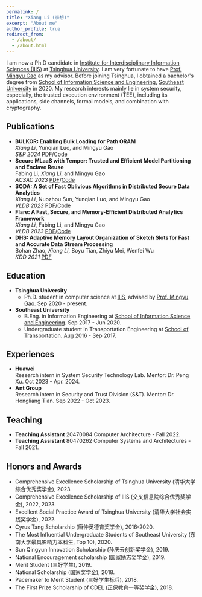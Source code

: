 ```yaml
---
permalink: /
title: "Xiang Li (李想)"
excerpt: "About me"
author_profile: true
redirect_from: 
  - /about/
  - /about.html
---
```


I am now a Ph.D candidate in [Institute for Interdisciplinary Information Sciences (IIIS)](https://iiis.tsinghua.edu.cn/en/) at [Tsinghua University](https://www.tsinghua.edu.cn/en/). I am very fortunate to have [Prof. Mingyu Gao](https://people.iiis.tsinghua.edu.cn/~gaomy/) as my advisor. Before joining Tsinghua, I obtained a bachelor's degree from [School of Information Science and Engineering](https://radio.seu.edu.cn/newenglish/), [Southeast University](https://www.seu.edu.cn/english/main.htm) in 2020. My research interests mainly lie in system security, especially, the trusted execution environment (TEE), including its applications, side channels, formal models, and combination with cryptography. 

## Publications
* **BULKOR: Enabling Bulk Loading for Path ORAM**  
    *Xiang Li*, Yunqian Luo, and Mingyu Gao  
    *S&P 2024* [PDF](https://www.computer.org/csdl/proceedings-article/sp/2024/313000a103/1Ub23aTrrDa)/[Code](https://github.com/tsinghua-ideal/bulkor)
* **Secure MLaaS with Temper: Trusted and Efficient Model Partitioning and Enclave Reuse**  
    Fabing Li, *Xiang Li*, and Mingyu Gao  
    *ACSAC 2023* [PDF](https://people.iiis.tsinghua.edu.cn/~gaomy/pubs/temper.acsac23.pdf)/[Code](https://github.com/tsinghua-ideal/TEMPER-Secure-MLaaS)
* **SODA: A Set of Fast Oblivious Algorithms in Distributed Secure Data Analytics**  
    *Xiang Li*, Nuozhou Sun, Yunqian Luo, and Mingyu Gao  
    *VLDB 2023* [PDF](https://people.iiis.tsinghua.edu.cn/~gaomy/pubs/soda.vldb23.pdf)/[Code](https://github.com/tsinghua-ideal/flare/tree/oblivious_soda)
* **Flare: A Fast, Secure, and Memory-Efficient Distributed Analytics Framework**  
    *Xiang Li*, Fabing Li, and Mingyu Gao  
    *VLDB 2023* [PDF](https://people.iiis.tsinghua.edu.cn/~gaomy/pubs/flare.vldb23.pdf)/[Code](https://github.com/tsinghua-ideal/flare)
* **DHS: Adaptive Memory Layout Organization of Sketch Slots for Fast and Accurate Data Stream Processing**  
    Bohan Zhao, *Xiang Li*, Boyu Tian, Zhiyu Mei, Wenfei Wu  
    *KDD 2021* [PDF](https://dl.acm.org/doi/pdf/10.1145/3447548.3467353https://dl.acm.org/doi/pdf/10.1145/3447548.3467353)

## Education
* **Tsinghua University**  
    - Ph.D. student in computer science at [IIIS](https://iiis.tsinghua.edu.cn/en/), advised by [Prof. Mingyu Gao](https://people.iiis.tsinghua.edu.cn/~gaomy/). Sep 2020 - present.
* **Southeast University**  
    - B.Eng. in Information Engineering at [School of Information Science and Engineering](https://radio.seu.edu.cn/newenglish/). Sep 2017 - Jun 2020.  
    - Undergraduate student in Transportation Engineering at [School of Transportation](https://tc.seu.edu.cn/jt_en/main.psp). Aug 2016 - Sep 2017. 
    
## Experiences
* **Huawei**  
    Research intern in System Security Technology Lab. Mentor: Dr. Peng Xu. Oct 2023 - Apr. 2024.
* **Ant Group**  
    Research intern in Security and Trust Division (S&T). Mentor: Dr. Hongliang Tian. Sep 2022 - Oct 2023.

## Teaching
* **Teaching Assistant** 20470084 Computer Architecture - Fall 2022.
* **Teaching Assistant** 80470262 Computer Systems and Architectures - Fall 2021.

## Honors and Awards
* Comprehensive Excellence Scholarship of Tsinghua University (清华大学综合优秀奖学金), 2023.
* Comprehensive Excellence Scholarship of IIIS (交叉信息院综合优秀奖学金), 2022, 2023.
* Excellent Social Practice Award of Tsinghua University (清华大学社会实践奖学金), 2022.
* Cyrus Tang Scholarship (唐仲英德育奖学金), 2016-2020.
* The Most Influential Undergraduate Students of Southeast University (东南大学最具影响力本科生, Top 10), 2020. 
* Sun Qingyun Innovation Scholarship (孙庆云创新奖学金), 2019.
* National Encouragement scholarship (国家励志奖学金), 2019.
* Merit Student (三好学生), 2019.
* National Scholarship (国家奖学金), 2018.
* Pacemaker to Merit Student (三好学生标兵), 2018.
* The First Prize Scholarship of CDEL (正保教育一等奖学金), 2018. 

